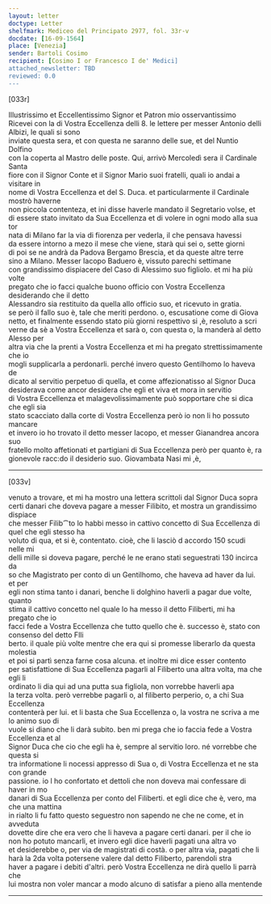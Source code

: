 ```yaml
---
layout: letter
doctype: Letter
shelfmark: Mediceo del Principato 2977, fol. 33r-v
docdate: [16-09-1564]
place: [Venezia]
sender: Bartoli Cosimo
recipient: [Cosimo I or Francesco I de' Medici]
attached_newsletter: TBD
reviewed: 0.0
---
```


[033r]  
  
  
Illustrissimo et Eccellentissimo Signor et Patron mio osservantissimo  
Ricevei con la di Vostra Eccellenza delli 8. le lettere per messer Antonio delli Albizi, le quali si sono  
inviate questa sera, et con questa ne saranno delle sue, et del Nuntio Dolfino  
con la coperta al Mastro delle poste. Qui, arrivò Mercoledì sera il Cardinale Santa  
fiore con il Signor Conte et il Signor Mario suoi fratelli, quali io andai a visitare in  
nome di Vostra Eccellenza et del S. Duca. et particularmente il Cardinale mostrò haverne  
non piccola contenteza, et ini disse haverle mandato il Segretario volse, et  
di essere stato invitato da Sua Eccellenza et di volere in ogni modo alla sua tor  
nata di Milano far la via di fiorenza per vederla, il che pensava havessi  
da essere intorno a mezo il mese che viene, starà qui sei o, sette giorni  
di poi se ne andrà da Padova Bergamo Brescia, et da queste altre terre  
sino a Milano. Messer Iacopo Baduero è, vissuto parechi settimane  
con grandissimo dispiacere del Caso di Alessimo suo figliolo. et mi ha più volte  
pregato che io facci qualche buono officio con Vostra Eccellenza desiderando che il detto  
Alessandro sia restituito da quella allo officio suo, et ricevuto in gratia.  
se però il fallo suo è, tale che meriti perdono. o, escusatione come di Giova  
netto, et finalmente essendo stato più giorni respettivo si ,è, resoluto a scri  
verne da sè a Vostra Eccellenza et sarà o, con questa o, la manderà al detto Alesso per  
altra via che la prenti a Vostra Eccellenza et mi ha pregato strettissimamente che io  
mogli supplicarla a perdonarli. perché invero questo Gentilhomo lo haveva de  
dicato al servitio perpetuo di quella, et come affezionatisso al Signor Duca  
desiderava come ancor desidera che egli et viva et mora in servitio  
di Vostra Eccellenza et malagevolissimamente può sopportare che si dica che egli sia  
stato scacciato dalla corte di Vostra Eccellenza però io non li ho possuto mancare  
et invero io ho trovato il detto messer Iacopo, et messer Gianandrea ancora suo  
fratello molto affetionati et partigiani di Sua Eccellenza però per quanto è, ra  
gionevole racc:do il desiderio suo. Giovambata Nasi mi ,è,  
  
---  

[033v]  
  
  
venuto a trovare, et mi ha mostro una lettera scrittoli dal Signor Duca sopra  
certi danari che doveva pagare a messer Filibito, et mostra un grandissimo dispiace  
che messer Filib⁀to lo habbi messo in cattivo concetto di Sua Eccellenza di quel che egli stesso ha  
voluto di qua, et si è, contentato. cioè, che li lasciò d accordo 150 scudi nelle mi  
delli mille si doveva pagare, perché le ne erano stati seguestrati 130 incirca da  
so che Magistrato per conto di un Gentilhomo, che haveva ad haver da lui. et per  
egli non stima tanto i danari, benche li dolghino haverli a pagar due volte, quanto  
stima il cattivo concetto nel quale lo ha messo il detto Filiberti, mi ha pregato che io  
facci fede a Vostra Eccellenza che tutto quello che è. successo è, stato con consenso del detto Flli  
berto. il quale più volte mentre che era qui si promesse liberarlo da questa molestia  
et poi si partì senza farne cosa alcuna. et inoltre mi dice esser contento  
per satisfattione di Sua Eccellenza pagarli al Filiberto una altra volta, ma che egli li  
ordinato li dia qui ad una putta sua figliola, non vorrebbe haverli apa  
la terza volta. però verrebbe pagarli o, al filiberto perperio, o, a chi Sua Eccellenza  
contenterà per lui. et li basta che Sua Eccellenza o, la vostra ne scriva a me lo animo suo di  
vuole si diano che li darà subito. ben mi prega che io faccia fede a Vostra Eccellenza et al  
Signor Duca che cio che egli ha è, sempre al servitio loro. né vorrebbe che questa si  
tra informatione li nocessi appresso di Sua o, di Vostra Eccellenza et ne sta con grande  
passione. io l ho confortato et dettoli che non doveva mai confessare di haver in mo  
danari di Sua Eccellenza per conto del Filiberti. et egli dice che è, vero, ma che una mattina  
in rialto li fu fatto questo seguestro non sapendo ne che ne come, et in avveduta  
dovette dire che era vero che li haveva a pagare certi danari. per il che io  
non ho potuto mancarli, et invero egli dice haverli pagati una altra vo  
et desiderebbe o, per via de magistrati di costà. o per altra via, pagati che li  
harà la 2da volta potersene valere dal detto Filiberto, parendoli stra  
haver a pagare i debiti d'altri. però Vostra Eccellenza ne dirà quello li parrà che  
lui mostra non voler mancar a modo alcuno di satisfar a pieno alla mentende  
  
---  

